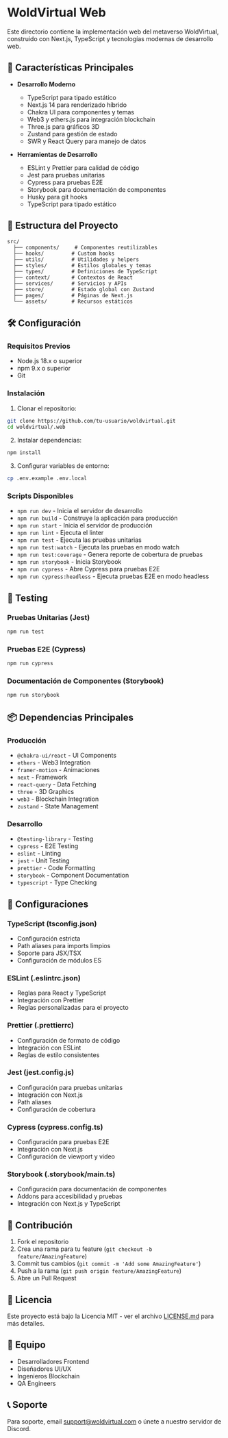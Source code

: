 # WoldVirtual Web

Este directorio contiene la implementación web del metaverso WoldVirtual, construido con Next.js, TypeScript y tecnologías modernas de desarrollo web.

## 🚀 Características Principales

- **Desarrollo Moderno**
  - TypeScript para tipado estático
  - Next.js 14 para renderizado híbrido
  - Chakra UI para componentes y temas
  - Web3 y ethers.js para integración blockchain
  - Three.js para gráficos 3D
  - Zustand para gestión de estado
  - SWR y React Query para manejo de datos

- **Herramientas de Desarrollo**
  - ESLint y Prettier para calidad de código
  - Jest para pruebas unitarias
  - Cypress para pruebas E2E
  - Storybook para documentación de componentes
  - Husky para git hooks
  - TypeScript para tipado estático

## 📁 Estructura del Proyecto

```
src/
  ├── components/     # Componentes reutilizables
  ├── hooks/         # Custom hooks
  ├── utils/         # Utilidades y helpers
  ├── styles/        # Estilos globales y temas
  ├── types/         # Definiciones de TypeScript
  ├── context/       # Contextos de React
  ├── services/      # Servicios y APIs
  ├── store/         # Estado global con Zustand
  ├── pages/         # Páginas de Next.js
  └── assets/        # Recursos estáticos
```

## 🛠️ Configuración

### Requisitos Previos

- Node.js 18.x o superior
- npm 9.x o superior
- Git

### Instalación

1. Clonar el repositorio:
```bash
git clone https://github.com/tu-usuario/woldvirtual.git
cd woldvirtual/.web
```

2. Instalar dependencias:
```bash
npm install
```

3. Configurar variables de entorno:
```bash
cp .env.example .env.local
```

### Scripts Disponibles

- `npm run dev` - Inicia el servidor de desarrollo
- `npm run build` - Construye la aplicación para producción
- `npm run start` - Inicia el servidor de producción
- `npm run lint` - Ejecuta el linter
- `npm run test` - Ejecuta las pruebas unitarias
- `npm run test:watch` - Ejecuta las pruebas en modo watch
- `npm run test:coverage` - Genera reporte de cobertura de pruebas
- `npm run storybook` - Inicia Storybook
- `npm run cypress` - Abre Cypress para pruebas E2E
- `npm run cypress:headless` - Ejecuta pruebas E2E en modo headless

## 🧪 Testing

### Pruebas Unitarias (Jest)
```bash
npm run test
```

### Pruebas E2E (Cypress)
```bash
npm run cypress
```

### Documentación de Componentes (Storybook)
```bash
npm run storybook
```

## 📦 Dependencias Principales

### Producción
- `@chakra-ui/react` - UI Components
- `ethers` - Web3 Integration
- `framer-motion` - Animaciones
- `next` - Framework
- `react-query` - Data Fetching
- `three` - 3D Graphics
- `web3` - Blockchain Integration
- `zustand` - State Management

### Desarrollo
- `@testing-library` - Testing
- `cypress` - E2E Testing
- `eslint` - Linting
- `jest` - Unit Testing
- `prettier` - Code Formatting
- `storybook` - Component Documentation
- `typescript` - Type Checking

## 🔧 Configuraciones

### TypeScript (tsconfig.json)
- Configuración estricta
- Path aliases para imports limpios
- Soporte para JSX/TSX
- Configuración de módulos ES

### ESLint (.eslintrc.json)
- Reglas para React y TypeScript
- Integración con Prettier
- Reglas personalizadas para el proyecto

### Prettier (.prettierrc)
- Configuración de formato de código
- Integración con ESLint
- Reglas de estilo consistentes

### Jest (jest.config.js)
- Configuración para pruebas unitarias
- Integración con Next.js
- Path aliases
- Configuración de cobertura

### Cypress (cypress.config.ts)
- Configuración para pruebas E2E
- Integración con Next.js
- Configuración de viewport y video

### Storybook (.storybook/main.ts)
- Configuración para documentación de componentes
- Addons para accesibilidad y pruebas
- Integración con Next.js y TypeScript

## 🤝 Contribución

1. Fork el repositorio
2. Crea una rama para tu feature (`git checkout -b feature/AmazingFeature`)
3. Commit tus cambios (`git commit -m 'Add some AmazingFeature'`)
4. Push a la rama (`git push origin feature/AmazingFeature`)
5. Abre un Pull Request

## 📝 Licencia

Este proyecto está bajo la Licencia MIT - ver el archivo [LICENSE.md](LICENSE.md) para más detalles.

## 👥 Equipo

- Desarrolladores Frontend
- Diseñadores UI/UX
- Ingenieros Blockchain
- QA Engineers

## 📞 Soporte

Para soporte, email support@woldvirtual.com o únete a nuestro servidor de Discord. 